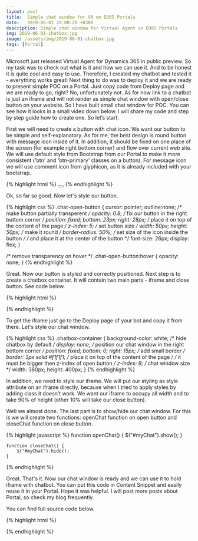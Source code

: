 ```yaml
---
layout: post
title:  Simple chat window for VA on D365 Portals
date:   2019-06-01 20:00:20 +0300
description: Simple chat window for Virtual Agent on D365 Portals
img: 2019-06-01-chatbox.jpg
image: /assets/img/2019-06-01-chatbox.jpg
tags: [Portal]
---
```

Microsoft just released Virtual Agent for Dynamics 365 in public preview. So my task was to check out what is it and how we can use it. And to be honest it is quite cool and easy to use. Therefore, I created my chatbot and tested it - everything works great! Next thing to do was to deploy it and we are ready to present simple POC on a Portal. Just copy code from Deploy page and we are ready to go, right? No, unfortunately not. As for now link to a chatbot is just an iframe and will not render as simple chat window with open/close button on your website. So I have built small chat window for POC. You can see how it looks in a small video down below. I will share my code and step by step guide how to create one. So let’s start.

First we will need to create a button with chat icon. We want our button to be simple and self-explanatory. As for me, the best design is round button with message icon inside of it. In addition, it should be fixed on one place of the screen (for example right bottom corner) and flow over current web site. We will use default style from Bootstrap from our Portal to make it more consistent ('btn' and 'btn-primary' classes on a button). For message icon we will use comment icon from glyphicon, as it is already included with your bootstrap.

{% highlight html %}
<button class="chat-open-button btn btn-primary" onclick="openChat()">
    <span class="glyphicon glyphicon-comment"></span>
</button>
{% endhighlight %}

Ok, so far so good. Now let's style our button.

{% highlight css %}
.chat-open-button {
    cursor: pointer;
    outline:none;
    /* make button partially transperent  */
    opacity: 0.8;
    /* fix our button in the right buttom corner  */
    position: fixed;
    bottom: 23px;
    right: 28px;
    /* place it on top of the content of the page */
    z-index: 5;
    /* set button size */
    width: 50px;
    height: 50px;
    /* make it round */
    border-radius: 50%;
    /* set size of the icon inside the button */
    /* and place it at the center of the button */
    font-size: 26px;
    display: flex;
}

/* remove transparency on hover */
.chat-open-button:hover {
    opacity: none;
}
{% endhighlight %}

Great. Now our button is styled and correctly positioned. Next step is to create a chatbox container. It will contain two main parts - iframe and close button. See code below.

{% highlight html %}
<div class="chatbox-container" id="myChat">
    <iframe src="https://va.ai.dynamics.com/webchat/tenants/<YOUR_BOT>" frameborder="0"
     style="height:90%; width:100%;"></iframe>
    <button class="btn btn-primary btn-block" onclick="closeChat()">CLOSE</button>
</div>
{% endhighlight %}

To get the iframe just go to the Deploy page of your bot and copy it from there. Let's style our chat window.

{% highlight css %}
.chatbox-container {
    background-color: white;
    /* hide chatbox by default */
    display: none;
    /* position our chat window in the right bottom corner */
    position: fixed;
    bottom: 0;
    right: 15px;
    /* add small border */
    border: 3px solid #f1f1f1;
    /* place it on top of the content of the page */
    /* it must be bigger then z-index of open button */
    z-index: 9;
    /* chat window size */
    width: 360px;
    height: 400px;
}
{% endhighlight %}

In addition, we need to style our iframe. We will put our styling as style attribute on an iframe directly, because when I tried to apply styles by adding class it doesn’t work. We want our iframe to occupy all width and to take 90% of height (other 10% will take our close button).

Well we almost done. The last part is to show/hide our chat window. For this is we will create two functions: openChat function on open button and closeChat function on close button.

{% highlight javascript %}
    function openChat() {
        $("#myChat").show();
    }

    function closeChat() {
        $("#myChat").hide();
    }
{% endhighlight %}

Great. That's it. Now our chat window is ready and we can use it to hold iframe with chatbot. You can put this code in Content Snippet and easily reuse it in your Portal. Hope it was helpful. I will post more posts about Portal, so check my blog frequently. 

You can find full source code below.

{% highlight html %}
<style>
.chatbox-container {
    background-color: white;
    /* hide chatbox by default */
    display: none;
    /* position our chat window in the right bottom corner */
    position: fixed;
    bottom: 0;
    right: 15px;
    /* add small border */
    border: 3px solid #f1f1f1;
    /* place it on top of the content of the page */
    /* it must be bigger then z-index of open button */
    z-index: 9;
    /* chat window size */
    width: 360px;
    height: 400px;
}
</style>

<div class="chatbox-container" id="myChat">
    <iframe src="https://va.ai.dynamics.com/webchat/tenants/<YOUR_BOT>" frameborder="0"
    style="height:90%; width:100%;"></iframe>
    <button class="btn btn-primary btn-block" onclick="closeChat()">CLOSE</button>
</div>

<script>
    function openChat() {
        $("#myChat").show();
    }

    function closeChat() {
        $("#myChat").hide();
    }
</script>
{% endhighlight %}